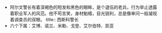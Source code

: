 - 阿尔文警长有着深褐色的短发和黑色的眼眸，是个退伍的老兵，行为举止透露着职业军人的风范。他不苟言笑，身材魁梧，目光锐利，总是像审问一般凝视着调查员的双眼。
  title:: 西斯科警长
- 六个下属：艾博、诺兰、米勒、戈登、艾尔伯特、凯亚